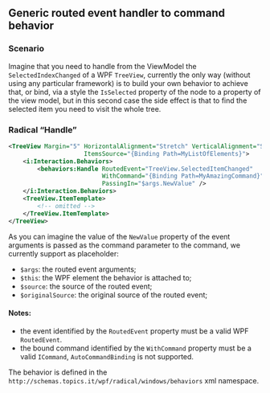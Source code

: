 ## Generic routed event handler to command behavior

### Scenario

Imagine that you need to handle from the ViewModel the `SelectedIndexChanged` of a WPF `TreeView`, currently the only way (without using any particular framework) is to build your own behavior to achieve that, or bind, via a style the `IsSelected` property of the node to a property of the view model, but in this second case the side effect is that to find the selected item you need to visit the whole tree.

### Radical “Handle”

```xml
<TreeView Margin="5" HorizontalAlignment="Stretch" VerticalAlignment="Stretch" 
                     ItemsSource="{Binding Path=MyListOfElements}">
    <i:Interaction.Behaviors>
        <behaviors:Handle RoutedEvent="TreeView.SelectedItemChanged"
                          WithCommand="{Binding Path=MyAmazingCommand}"
                          PassingIn="$args.NewValue" />
    </i:Interaction.Behaviors>
    <TreeView.ItemTemplate>
        <!-- omitted -->
    </TreeView.ItemTemplate>
</TreeView>
```

As you can imagine the value of the `NewValue` property of the event arguments is passed as the command parameter to the command, we currently support as placeholder:

* `$args`: the routed event arguments;
* `$this`: the WPF element the behavior is attached to;
* `$source`: the source of the routed event;
* `$originalSource`: the original source of the routed event;

#### Notes:

* the event identified by the `RoutedEvent` property must be a valid WPF `RoutedEvent`.
* the bound command identified by the `WithCommand` property must be a valid `ICommand`, `AutoCommandBinding` is not supported.

The behavior is defined in the `http://schemas.topics.it/wpf/radical/windows/behaviors` xml namespace.
